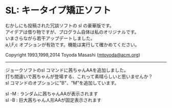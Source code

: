 SL: キータイプ矯正ソフト
========================

むかしにも投稿された冗談ソフトの sl の豪華版です。  
アイデアは借り物ですが、プログラム自体は私のオリジナルです。  
いまさらながら若干アップデートしました。  
a,l,F,c オプションが有効です。機能は実行して確かめてください。  

Copyright 1993,1998,2014 Toyoda Masashi (mtoyoda@acm.org)  

---
ジョークソフトのsl コマンドに茜ちゃんAAを追加しました。  
打ち間違いで茜ちゃんが登場する、これって素晴らしいと思いませんか？  
sl コマンドのオプションに"B"、"M"を追加しています。  
   
sl -M : ランダムに茜ちゃんAAが表示されます  
sl -B : 巨大茜ちゃん人形AAが固定表示されます  

